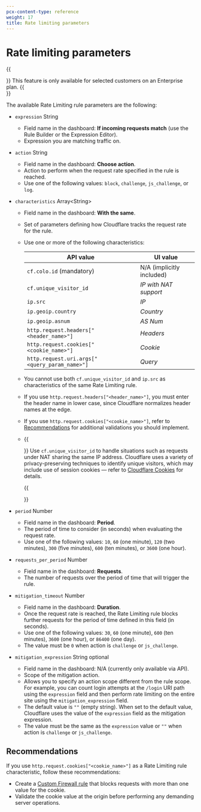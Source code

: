 ```yaml
---
pcx-content-type: reference
weight: 17
title: Rate limiting parameters
---
```


# Rate limiting parameters

{{<Aside type="warning">}}
This feature is only available for selected customers on an Enterprise plan.
{{</Aside>}}

The available Rate Limiting rule parameters are the following:

<Definitions>

- `expression` <Type>String</Type>

  - Field name in the dashboard: **If incoming requests match** (use the Rule Builder or the Expression Editor).
  - Expression you are matching traffic on.

- `action` <Type>String</Type>

  - Field name in the dashboard: **Choose action**.
  - Action to perform when the request rate specified in the rule is reached.
  - Use one of the following values: `block`, `challenge`, `js_challenge`, or `log`.

- `characteristics` <Type>Array\<String></Type>

  - Field name in the dashboard: **With the same**.

  - Set of parameters defining how Cloudflare tracks the request rate for the rule.

  - Use one or more of the following characteristics:

    | API value                                     | UI value                  |
    | --------------------------------------------- | ------------------------- |
    | `cf.colo.id` (mandatory)                      | N/A (implicitly included) |
    | `cf.unique_visitor_id`                        | _IP with NAT support_     |
    | `ip.src`                                      | _IP_                      |
    | `ip.geoip.country`                            | _Country_                 |
    | `ip.geoip.asnum`                              | _AS Num_                  |
    | `http.request.headers["<header_name>"]`       | _Headers_                 |
    | `http.request.cookies["<cookie_name>"]`       | _Cookie_                  |
    | `http.request.uri.args["<query_param_name>"]` | _Query_                   |

  - You cannot use both `cf.unique_visitor_id` and `ip.src` as characteristics of the same Rate Limiting rule.

  - If you use `http.request.headers["<header_name>"]`, you must enter the header name in lower case, since Cloudflare normalizes header names at the edge.

  - If you use `http.request.cookies["<cookie_name>"]`, refer to [Recommendations](#recommendations) for additional validations you should implement.

  - {{<Aside type="note">}}
    Use `cf.unique_visitor_id` to handle situations such as requests under NAT sharing the same IP address. Cloudflare uses a variety of privacy-preserving techniques to identify unique visitors, which may include use of session cookies — refer to [Cloudflare Cookies](/fundamentals/get-started/cloudflare-cookies) for details.

    {{</Aside>}}

- `period` <Type>Number</Type>

  - Field name in the dashboard: **Period**.
  - The period of time to consider (in seconds) when evaluating the request rate.
  - Use one of the following values: `10`, `60` (one minute), `120` (two minutes), `300` (five minutes), `600` (ten minutes), or `3600` (one hour).

- `requests_per_period` <Type>Number</Type>

  - Field name in the dashboard: **Requests**.
  - The number of requests over the period of time that will trigger the rule.

- `mitigation_timeout` <Type>Number</Type>

  - Field name in the dashboard: **Duration**.
  - Once the request rate is reached, the Rate Limiting rule blocks further requests for the period of time defined in this field (in seconds).
  - Use one of the following values: `30`, `60` (one minute), `600` (ten minutes), `3600` (one hour), or `86400` (one day).
  - The value must be `0` when action is `challenge` or `js_challenge`.

- `mitigation_expression` <Type>String</Type> <PropMeta>optional</PropMeta>
  - Field name in the dashboard: N/A (currently only available via API).
  - Scope of the mitigation action.
  - Allows you to specify an action scope different from the rule scope. For example, you can count login attempts at the `/login` URI path using the `expression` field and then perform rate limiting on the entire site using the `mitigation_expression` field.
  - The default value is `""` (empty string). When set to the default value, Cloudflare uses the value of the `expression` field as the mitigation expression.
  - The value must be the same as the `expression` value or `""` when action is `challenge` or `js_challenge`.

</Definitions>

## Recommendations

If you use `http.request.cookies["<cookie_name>"]` as a Rate Limiting rule characteristic, follow these recommendations:

- Create a [Custom Firewall rule](/waf/custom-rules/custom-firewall/) that blocks requests with more than one value for the cookie.
- Validate the cookie value at the origin before performing any demanding server operations.

